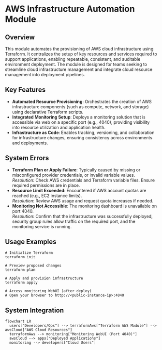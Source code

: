 # AWS Infrastructure Automation Module

## Overview
This module automates the provisioning of AWS cloud infrastructure using Terraform. It centralizes the setup of key resources and services required to support applications, enabling repeatable, consistent, and auditable environment deployment. The module is designed for teams seeking to streamline cloud infrastructure management and integrate cloud resource management into deployment pipelines.

## Key Features
- **Automated Resource Provisioning**: Orchestrates the creation of AWS infrastructure components (such as compute, network, and storage) using declarative Terraform scripts.
- **Integrated Monitoring Setup**: Deploys a monitoring solution that is accessible via web on a specific port (e.g., 4040), providing visibility into resource utilization and application health.
- **Infrastructure as Code**: Enables tracking, versioning, and collaboration for infrastructure changes, ensuring consistency across environments and deployments.

## System Errors
- **Terraform Plan or Apply Failure**: Typically caused by missing or misconfigured provider credentials, or invalid variable values.  
  _Resolution_: Check AWS credentials and Terraform variable files. Ensure required permissions are in place.
- **Resource Limit Exceeded**: Encountered if AWS account quotas are reached (e.g., EC2 instance limits).  
  _Resolution_: Review AWS usage and request quota increases if needed.
- **Monitoring Not Accessible**: The monitoring dashboard is unavailable on port 4040.  
  _Resolution_: Confirm that the infrastructure was successfully deployed, security group rules allow traffic on the required port, and the monitoring service is running.

## Usage Examples

```hcl
# Initialize Terraform
terraform init

# Preview proposed changes
terraform plan

# Apply and provision infrastructure
terraform apply

# Access monitoring WebUI (after deploy)
# Open your browser to http://<public-instance-ip>:4040
```

## System Integration

```mermaid
flowchart LR
  users["Developers/Ops"] --> terraformAws["Terraform AWS Module"] --> awsCloud["AWS Cloud Resources"]
  terraformAws --> monitoring["Monitoring WebUI (Port 4040)"]
  awsCloud --> apps["Deployed Applications"]
  monitoring --> developers["Cloud Users"]
```
